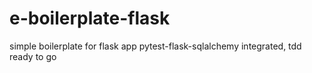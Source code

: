 # e-boilerplate-flask
simple boilerplate for flask app
pytest-flask-sqlalchemy integrated, tdd ready to go
